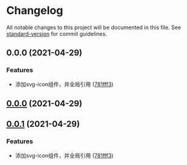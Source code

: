 # Changelog

All notable changes to this project will be documented in this file. See [standard-version](https://github.com/conventional-changelog/standard-version) for commit guidelines.

## 0.0.0 (2021-04-29)


### Features

* 添加svg-icon组件，并全局引用 ([781fff3](https://github.com/hr837/vue-study/commit/781fff3bcfcc665269ddbe8c0bb002b38f28c3e9))

## [0.0.0](https://github.com/hr837/vue-study/compare/v0.0.1...v0.0.0) (2021-04-29)

## [0.0.1](https://github.com/hr837/vue-study/compare/781fff3bcfcc665269ddbe8c0bb002b38f28c3e9...v0.0.1) (2021-04-29)


### Features

* 添加svg-icon组件，并全局引用 ([781fff3](https://github.com/hr837/vue-study/commit/781fff3bcfcc665269ddbe8c0bb002b38f28c3e9))
